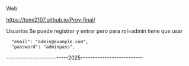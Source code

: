 Web

https://tomi2107.github.io/Proy-final/

Usuarios Se puede registrar y entrar pero para rol=admin tiene que usar

      "email": "admin@example.com",
      "password": "adminpass",

--------------------------2025--------------------------
